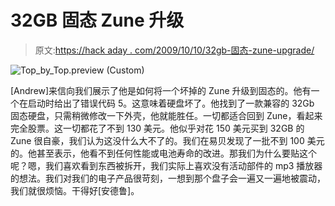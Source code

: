 # 32GB 固态 Zune 升级

> 原文:[https://hack aday . com/2009/10/10/32gb-固态-zune-upgrade/](https://hackaday.com/2009/10/10/32gb-solid-state-zune-upgrade/)

![Top_by_Top.preview (Custom)](../Images/02f7d048fcce2d3472c2a5a6d357f74a.png "Top_by_Top.preview (Custom)")

[Andrew]来信向我们展示了他是如何将一个坏掉的 Zune 升级到固态的。他有一个在启动时给出了错误代码 5。这意味着硬盘坏了。他找到了一款兼容的 32Gb 固态硬盘，只需稍微修改一下外壳，他就能胜任。一切都适合回到 Zune，看起来完全股票。这一切都花了不到 130 美元。他似乎对花 150 美元买到 32GB 的 Zune 很自豪，我们认为这没什么大不了的。我们在易贝发现了一批不到 100 美元的。他甚至表示，他看不到任何性能或电池寿命的改进。那我们为什么要贴这个呢？嗯，我们喜欢看到东西被拆开，我们实际上喜欢没有活动部件的 mp3 播放器的想法。我们对我们的电子产品很苛刻，一想到那个盘子会一遍又一遍地被震动，我们就很烦恼。干得好[安德鲁]。